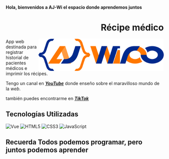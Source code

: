**Hola, bienvenidos a AJ-Wi el espacio donde aprendemos juntos**

<div align="right">

# Récipe médico

</div>

<img width="400" height="auto" align="right" src="https://github.com/AJ-Wi/AJ-Wi/blob/main/assets/logo_horizontal.png">

App web destinada para registrar historial de pacientes médicos e imprimir los récipes.

Tengo un canal en <a href="https://www.youtube.com/channel/UCMzpttcB6zhVQzYuzhggnQA" target="_blank" rel="noopener"> _**YouTube**_</a> donde enseño sobre el maravilloso mundo de la _web_.

también puedes encontrarme en <a href="https://www.tiktok.com/@ajwipo" target="_blank" rel="noopener"> _**TikTok**_</a>

## Tecnologías Utilizadas

![Vue](https://img.shields.io/badge/-Vue-4FC08D?style=plastic&logo=vue.js&logoColor=white)
![HTML5](https://img.shields.io/badge/-HTML5-E34F26?style=plastic&logo=html5&logoColor=white)
![CSS3](https://img.shields.io/badge/-CSS3-1572B6?style=plastic&logo=css3&logoColor=white)
![JavaScript](https://img.shields.io/badge/-JavaScript-F7DF1E?style=plastic&logo=JavaScript&logoColor=black)

## **Recuerda Todos podemos programar, pero juntos podemos aprender**
